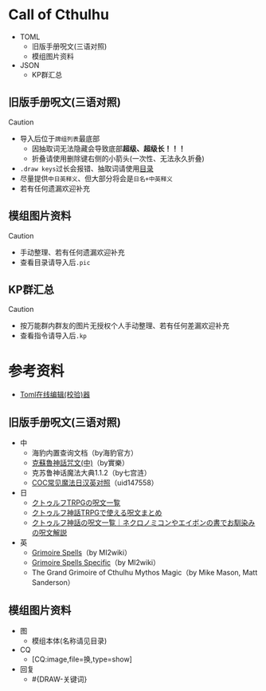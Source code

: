 # Call of Cthulhu

- TOML
    - 旧版手册呪文(三语对照)
    - 模组图片资料
- JSON
    - KP群汇总

## 旧版手册呪文(三语对照)

> [!CAUTION]
> - 导入后位于`牌组列表`最底部
>   - 因抽取词无法隐藏会导致底部**超级、超级长！！！**
>   - 折叠请使用删除键右侧的小箭头(一次性、无法永久折叠)
> - `.draw keys`过长会报错、抽取词请使用[目录](https://github.com/errrr-er/alll/blob/main/call_of_cthulhu/magic/README.md)
> - 尽量提供`中日英释义`、但大部分将会是`日名+中英释义`
> - 若有任何遗漏欢迎补充

## 模组图片资料

> [!CAUTION]
> - 手动整理、若有任何遗漏欢迎补充
> - 查看目录请导入后`.pic`

## KP群汇总

> [!CAUTION]
> - 按万能群内群友的图片无授权个人手动整理、若有任何差漏欢迎补充
> - 查看指令请导入后`.kp`

# 参考资料

- [Toml在线编辑(校验)器](https://www.bejson.com/validators/toml_editor/)

## 旧版手册呪文(三语对照)

- 中
    - 海豹内置查询文档（by海豹官方）
    - [克蘇魯神話咒文(中)](https://home.gamer.com.tw/creationDetail.php?sn=4140071)（by實樂）
    - 克苏鲁神话魔法大典1.1.2（by七宫涟）
    - [COC常见魔法日汉英对照](https://www.bilibili.com/opus/853115006210801681)（uid147558）
- 日
    - [クトゥルフTRPGの呪文一覧](https://trpg-yaruo.com/jyumon/)
    - [クトゥルフ神話TRPGで使える呪文まとめ](https://boardgame-blog.com/cthulhu-spell/)
    - [クトゥルフ神話の呪文一覧｜ネクロノミコンやエイボンの書でお馴染みの呪文解説](https://trpg-japan.com/call_of_cthulhu/coc-basic/cthulhu-mythos-spell-list/)
- 英
    - [Grimoire Spells](http://www.gubaba.org/mi2/wiki/index.php/Grimoire_Spells)（by MI2wiki）
    - [Grimoire Spells Specific](http://www.gubaba.org/mi2/wiki/index.php/Grimoire_Spells_Specific)（by MI2wiki）
    - The Grand Grimoire of Cthulhu Mythos Magic（by Mike Mason, Matt Sanderson）

## 模组图片资料
- 图
    - 模组本体(名称请见目录)
- CQ
    - [CQ:image,file=换,type=show]
- 回复
    - #{DRAW-关键词}
